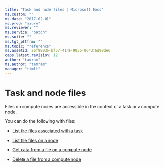 ```yaml
---
title: "Task and node files | Microsoft Docs"
ms.custom: ""
ms.date: "2017-02-01"
ms.prod: "azure"
ms.reviewer: ""
ms.service: "batch"
ms.suite: ""
ms.tgt_pltfrm: ""
ms.topic: "reference"
ms.assetid: 26f9803e-bf57-414b-9055-064376d90de6
caps.latest.revision: 12
author: "tamram"
ms.author: "tamram"
manager: "timlt"
---
```

# Task and node files
 Files on compute nodes are accessible in the context of a task or a compute node.

 You can do the following with files:

-   [List the files associated with a task](../batchservice/list-the-files-associated-with-a-task.md)

-   [List the files on a node](../batchservice/list-the-files-on-a-node.md)

-   [Get data from a file on a compute node](../batchservice/get-data-from-a-file-on-a-compute-node.md)

-   [Delete a file from a compute node](../batchservice/delete-a-file-from-a-compute-node.md)
